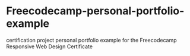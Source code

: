 # Freecodecamp-personal-portfolio-example
certification project personal portfolio example for the Freecodecamp Responsive Web Design Certificate
